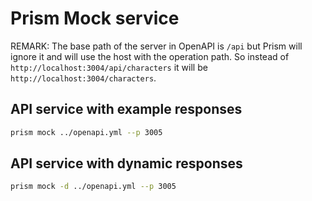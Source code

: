 # Prism Mock service

REMARK:
The base path of the server in OpenAPI is `/api` but Prism will ignore it and will use the host with the operation path.
So instead of `http://localhost:3004/api/characters` it will be `http://localhost:3004/characters`.

## API service with example responses

```bash
prism mock ../openapi.yml --p 3005
```

## API service with dynamic responses

```bash
prism mock -d ../openapi.yml --p 3005
```

